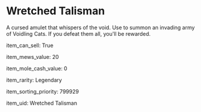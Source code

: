 # Wretched Talisman

A cursed amulet that whispers of the void. Use to summon an invading army of Voidling Cats. If you defeat them all, you'll be rewarded.

item_can_sell: True

item_mews_value: 20

item_mole_cash_value: 0

item_rarity: Legendary

item_sorting_priority: 799929

item_uid: Wretched Talisman